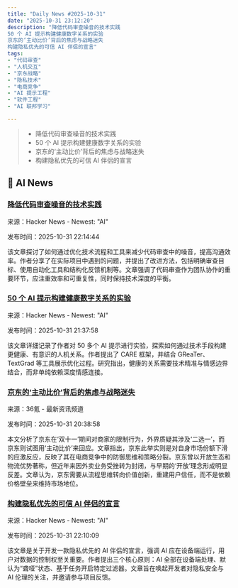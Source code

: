 ```yaml
---
title: "Daily News #2025-10-31"
date: "2025-10-31 23:12:20"
description: "降低代码审查噪音的技术实践
50 个 AI 提示构建健康数字关系的实验
京东的‘主动比价’背后的焦虑与战略迷失
构建隐私优先的可信 AI 伴侣的宣言"
tags: 
- "代码审查"
- "人机交互"
- "京东战略"
- "隐私技术"
- "电商竞争"
- "AI 提示工程"
- "软件工程"
- "AI 联邦学习"

---
```


> - 降低代码审查噪音的技术实践
> - 50 个 AI 提示构建健康数字关系的实验
> - 京东的‘主动比价’背后的焦虑与战略迷失
> - 构建隐私优先的可信 AI 伴侣的宣言

## 🤖 AI News

### [降低代码审查噪音的技术实践](https://news.ycombinator.com/item?id=45772215)

来源：Hacker News - Newest: "AI"

发布时间：2025-10-31 22:14:44

该文章探讨了如何通过优化技术流程和工具来减少代码审查中的噪音，提高沟通效率。作者分享了在实际项目中遇到的问题，并提出了改进方法，包括明确审查目标、使用自动化工具和结构化反馈机制等。文章强调了代码审查作为团队协作的重要环节，应注重效率和可重复性，同时保持技术深度的平衡。

### [50 个 AI 提示构建健康数字关系的实验](https://lightcapai.medium.com/i-engineered-50-ai-prompts-for-connection-heres-what-actually-creates-healthy-digital-48313d650372)

来源：Hacker News - Newest: "AI"

发布时间：2025-10-31 21:37:58

该文章详细记录了作者对 50 多个 AI 提示进行实验，探索如何通过技术手段构建更健康、有意识的人机关系。作者提出了 CARE 框架，并结合 GReaTer、TextGrad 等工具展示优化过程。研究指出，健康的关系需要技术精准与情感边界结合，而非单纯依赖深度情感连接。

### [京东的‘主动比价’背后的焦虑与战略迷失](https://www.36kr.com/p/3533023048128902)

来源：36氪 - 最新资讯频道

发布时间：2025-10-31 20:38:58

本文分析了京东在‘双十一’期间对商家的限制行为，外界质疑其涉及‘二选一’，而京东则试图用‘主动比价’来回应。文章指出，京东此举实则是对自身市场份额下滑的应激反应，反映了其在电商竞争中的防御思维和策略分裂。京东曾以开放生态和物流优势著称，但近年来因外卖业务受挫转为封闭，与早期的‘开放’理念形成明显反差。文章认为，京东需要从流程思维转向价值创新，重建用户信任，而不是依赖价格壁垒来维持市场地位。

### [构建隐私优先的可信 AI 伴侣的宣言](https://github.com/aurintex/manifesto)

来源：Hacker News - Newest: "AI"

发布时间：2025-10-31 22:10:09

该文章是关于开发一款隐私优先的 AI 伴侣的宣言，强调 AI 应在设备端运行，用户对数据的控制权至关重要。作者提出三个核心原则：AI 全部在设备端处理、默认为“聋哑”状态、基于任务开启特定过滤器。文章旨在唤起开发者对隐私安全与 AI 伦理的关注，并邀请参与项目反馈。
